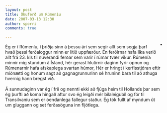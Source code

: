 ```yaml
---
layout: post
title: Ökuferð um Rúmeníu
date: 2007-03-13 12:30
author: sporri
comments: true

---
```

<div style="float:right;margin-left:10px;margin-bottom:10px;"> <a href="http://www.flickr.com/photos/sporri/417925148/" title="photo sharing"><img src="http://farm1.static.flickr.com/150/417925148_426d3a4338_m.jpg" alt="" style="border:solid 2px #000000;" /></a> <br /> <span style="font-size:0.9em;margin-top:0;"></span></div>Ég er í Rúmeníu, í þriðja sinn á þessu ári sem segir allt sem segja þarf hvað þessi ferðaloggur minn er lítið uppfærður. En ferðirnar hafa líka verið allt frá 23. kls til núverandi ferðar sem varir í rúmar tvær vikur. Rúmenía minnir mig stundum á Ísland, hér gerast hlutirnir daginn fyrir opnun og Rúmenarnir hafa afskaplega svartan húmor, Hér er hringt í kerfisstjóran eftir miðnætti og honum sagt að gagnagrunnurinn sé hruninn bara til að athuga hvernig hann bregst við.<br /><br />Á sunnudaginn var ég í fríi og nennti ekki að fjúga heim til Hollands þar sem ég þurfti að koma hingað aftur svo ég leigði mér bílaleigubíl og fór til Transilvaníu sem er óendanlega fallegur staður. Ég tók fullt af myndum út um gluggann og set ferðasöguna inn fljótlega.<br />
